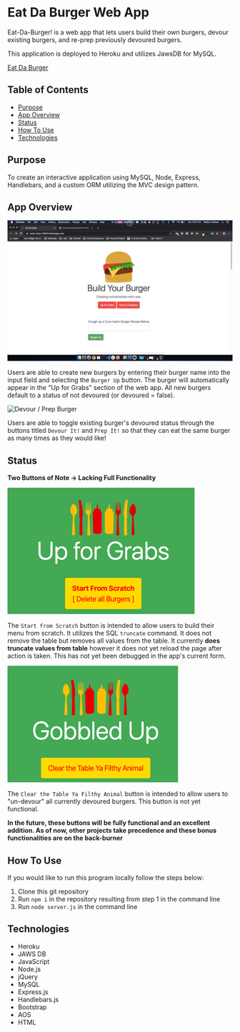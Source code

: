 # Eat Da Burger Web App

Eat-Da-Burger! is a web app that lets users build their own burgers, devour existing burgers, and re-prep previously devoured burgers.

This application is deployed to Heroku and utilizes JawsDB for MySQL.

[Eat Da Burger](https://rocky-dusk-41654.herokuapp.com/)

## Table of Contents

- [Purpose](#Purpose)
- [App Overview](#App-Overview)
- [Status](#Status)
- [How To Use](#How-To-Use)
- [Technologies](#Technologies)

## Purpose

To create an interactive application using MySQL, Node, Express, Handlebars, and a custom ORM utilizing the MVC design pattern.

## App Overview

![Create Burger](public/assets/img/create.gif)

Users are able to create new burgers by entering their burger name into the input field and selecting the `Burger Up` button. The burger will automatically appear in the "Up for Grabs" section of the web app. All new burgers default to a status of not devoured (or devoured = false).

![Devour / Prep Burger](public/assets/img/prepdevour.gif)

Users are able to toggle existing burger's devoured status through the buttons titled `Devour It!` and `Prep It!`
so that they can eat the same burger as many times as they would like!

## Status

**Two Buttons of Note -> Lacking Full Functionality**

![Start from Scratch](public/assets/img/startfromscratch.png)

The `Start from Scratch` button is intended to allow users to build their menu from scratch. It utilizes the SQL `truncate` command. It does not remove the table but removes all values from the table. It currently **does truncate values from table** however it does not yet reload the page after action is taken. This has not yet been debugged in the app's current form.

![Clear the Table Ya Filthy Animal](public/assets/img/cleartable.png)

The `Clear the Table Ya Filthy Animal` button is intended to allow users to "un-devour" all currently devoured burgers. This button is not yet functional.

**In the future, these buttons will be fully functional and an excellent addition. As of now, other projects take precedence and these bonus functionalities are on the back-burner**

## How To Use

If you would like to run this program locally follow the steps below:

1. Clone this git repository
2. Run `npm i` in the repository resulting from step 1 in the command line
3. Run `node server.js` in the command line

## Technologies

- Heroku
- JAWS DB
- JavaScript
- Node.js
- jQuery
- MySQL
- Express.js
- Handlebars.js
- Bootstrap
- AOS
- HTML

